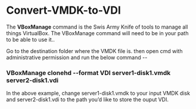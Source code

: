 # Convert-VMDK-to-VDI

The <b>VBoxManage</b> command is the Swis Army Knife of tools to manage all things VirtualBox. The VBoxManage command will need to be in your path to be able to use it..

Go to the destination folder where the VMDK file is. then open cmd with administrative permission and run the below command --

<h3> VBoxManage clonehd --format VDI server1-disk1.vmdk server2-disk1.vdi </h3>

In the above example, change server1-disk1.vmdk to your input VMDK disk and server2-disk1.vdi to the path you’d like to store the ouput VDI.
